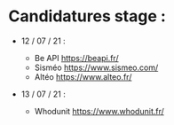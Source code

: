 # Candidatures stage :
- 12 / 07 / 21 :

  - Be API https://beapi.fr/
  - Sisméo https://www.sismeo.com/
  - Altéo https://www.alteo.fr/

- 13 / 07 / 21 :
  - Whodunit https://www.whodunit.fr/
